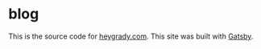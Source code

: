 # blog
This is the source code for [heygrady.com](https://heygrady.com). This site was built with [Gatsby](https://www.gatsbyjs.org/).
